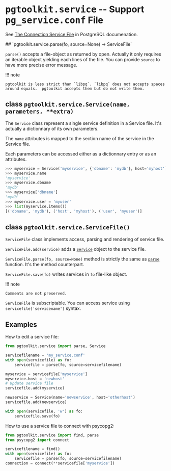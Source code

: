 <h1><tt>pgtoolkit.service</tt> -- Support <tt>pg_service.conf</tt> File</h1>

See [The Connection Service
File](https://www.postgresql.org/docs/current/static/libpq-pgservice.html) in
PostgreSQL documenation.


<a name="parse" />
## `pgtoolkit.service.parse(fo, source=None) -> ServiceFile`

`parse()` accepts a file-object as returned by open. Actually it only requires
an iterable object yielding each lines of the file. You can provide `source` to
have more precise error message.

!!! note

    pgtoolkit is less strict than `libpq`. `libpq` does not accepts spaces
    around equals.  pgtoolkit accepts them but do not write them.


## class `pgtoolkit.service.Service(name, parameters, **extra)`

The `Service` class represent a single service definition in a Service file.
It's actually a dictionnary of its own parameters.

The `name` attributes is mapped to the section name of the service in the
Service file.

Each parameters can be accessed either as a dictionnary entry or as an
attributes.

``` python
>>> myservice = Service('myservice', {'dbname': 'mydb'}, host='myhost')
>>> myservice.name
'myservice'
>>> myservice.dbname
'mydb'
>>> myservice['dbname']
'mydb'
>>> myservice.user = 'myuser'
>>> list(myservice.items())
[('dbname', 'mydb'), ('host', 'myhost'), ('user', 'myuser')]
```


## class `pgtoolkit.service.ServiceFile()`


`ServiceFile` class implements access, parsing and rendering of service file.

`ServiceFile.add(service)` adds a [`Service`](#service) object to the service
file.

`ServiceFile.parse(fo, source=None)` method is strictly the same as
[`parse`](#parse) function. It's the method counterpart.

`ServiceFile.save(fo)` writes services in `fo` file-like object.

!!! note

    Comments are not preserved.


`ServiceFile` is subscriptable. You can access service using
`servicefile['servicename']` syntax.


## Examples

How to edit a service file:

``` python
from pgtoolkit.service import parse, Service

servicefilename = 'my_service.conf'
with open(servicefile) as fo:
    servicefile = parse(fo, source=servicefilename)

myservice = servicefile['myservice']
myservice.host = 'newhost'
# Update service file
servicefile.add(myservice)

newservice = Service(name='newservice', host='otherhost')
servicefile.add(newservice)

with open(servicefile, 'w') as fo:
    servicefile.save(fo)
```

How to use a service file to connect with psycopg2:

``` python
from pgtoolkit.service import find, parse
from psycopg2 import connect

servicefilename = find()
with open(servicefile) as fo:
    servicefile = parse(fo, source=servicefilename)
connection = connect(**servicefile['myservice'])
```
